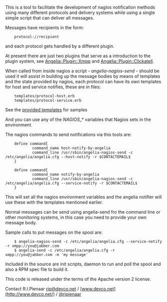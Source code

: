 This is a tool to facilitate the development of nagios notification
methods using many different protocols and delivery systems while
using a single simple script that can deliver all messages.

Messages have recipients in the form:

        protocol://recipient

and each protocol gets handled by a different plugin.

At present there are just two plugins that serve as a introduction to the
plugin system, see [Angelia::Plugin::Xmpp](https://github.com/ripienaar/angelia/blob/master/angelia/plugin/xmpp.rb) and [Angelia::Plugin::Clickatell](https://github.com/ripienaar/angelia/blob/master/angelia/plugin/clickatell.rb).

When called from inside nagios a script - _angelia-nagios-send_ - should be used
it will assist in building up the message bodies by means of templates and the
state provided by nagios, each protocol can have its own templates for host and
service notifies, these are in files:

        templates/protocol-host.erb
        templates/protocol-service.erb

See the [provided templates](https://github.com/ripienaar/angelia/tree/master/templates/) for samples

And you can use any of the _NAGIOS\_\*_ variables that Nagios sets in the environment.

The nagios commands to send notifications via this tools are:

        define command{
                command_name host-notify-by-angelia
                command_line /usr/sbin/angelia-nagios-send -c /etc/angelia/angelia.cfg --host-notify -r $CONTACTEMAIL$
        }

        define command{
                command_name notify-by-angelia
                command_line /usr/sbin/angelia-nagios-send -c /etc/angelia/angelia.cfg --service-notify -r $CONTACTEMAIL$
        }

This will set all the nagios environment variables and the angelia notifier will use these with the templates mentioned earlier.

Normal messages can be send using angelia-send fro the command line or other monitoring systems, in this case you need to provide
your own message body.

Sample calls to put messages on the spool are:

        $ angelia-nagios-send -c /etc/angelia/angelia.cfg --service-notify -r xmpp://you@jabber.com
        $ angelia-send -c /etc/angelia/angelia.cfg -r xmpp://you@jabber.com -m 'my message'

Included in the source are init scripts, daemon to run and poll the spool and also a RPM spec file to build it.

This code is released under the terms of the Apache version 2 license.

Contact R.I.Pienaar <rip@devco.net> / [www.devco.net](http://www.devco.net/) / [@ripienaar](http://twitter.com/ripienaar)

